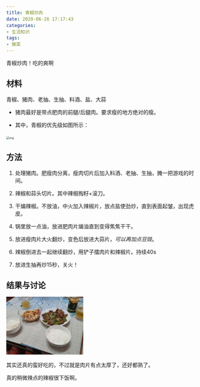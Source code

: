 ```yaml
---
title: 青椒炒肉
date: 2020-06-26 17:17:43
categories:
- 生活知识
tags:
- 做菜
---
```


青椒炒肉！吃的爽啊

## 材料

青椒、猪肉、老抽、生抽、料酒、盐、大蒜

- 猪肉最好是带点肥肉的前腿/后腿肉。要求瘦的地方绝对的瘦。

- 其中，青椒的优先级如图所示：

  <!--more-->

<img src="https://pic3.zhimg.com/80/v2-4893d4b93229ac460cffb9a305995880_720w.jpg" alt="img" style="zoom:50%;" />

## 方法

1. 处理猪肉。肥瘦肉分离，瘦肉切片后加入料酒、老抽、生抽，腌一把游戏的时间。
2. 辣椒和蒜头切片。其中辣椒掏籽+滚刀。
3. 干煸辣椒。不放油，中火加入辣椒片，放点盐使劲炒，直到表面起皱，出现虎皮。

4. 锅里放一点油，放进肥肉片煸油直到变得焦焦干干。
5. 放进瘦肉片大火翻炒，变色后放进大蒜片，*可以再加点豆豉*。
6. 辣椒倒进去一起继续翻炒，用铲子擂肉片和辣椒片。持续40s
7. 放进生抽再炒15秒，关火！

## 结果与讨论

<img src="青椒炒肉/炒肉.jpg" style="zoom:20%;" />

其实还真的蛮好吃的，不过就是肉片有点太厚了，还好都熟了。

真的稍微辣点的辣椒很下饭啊。